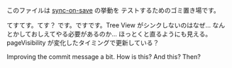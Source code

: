 
このファイルは [sync-on-save](https://github.com/omo/sync-on-save) の挙動を
テストするためのゴミ置き場です。

てすてす。てす？
です。ですです。Tree View がシンクしないのはなぜ...
なんとかしておしえてやる必要があるのか...
ほっとくと直るようにも見える。pageVisibility が変化したタイミングで更新している？

Improving the commit message a bit.
How is this? And this? Then?
